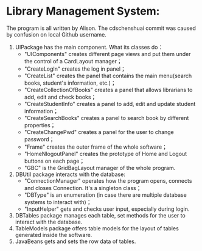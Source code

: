 # Library Management System:

The program is all written by Alison. The cdschenshuai commit was caused by confusion on local Github username.

1. UIPackage has the main component. What its classes do：
    * "UIComponents" creates different page views and put them under the control of a CardLayout manager；
    * "CreateLogIn" creates the log in panel；
    * "CreateList" creates the panel that contains the main menu(search books, student's information, etc.)；
    * "CreateCollectionOfBooks" creates a panel that allows librarians to add, edit and check books；
    * "CreateStudentInfo" creates a panel to add, edit and update student information；
    * "CreateSearchBooks" creates a panel to search book by different properties；
    * "CreateChangePwd" creates a panel for the user to change password；
    * "Frame" creates the outer frame of the whole software；
    * "HomeNlogoutPanel" creates the prototype of Home and Logout buttons on each page；
    * "GBC" is the GridBagLayout manager of the whole program.
2. DBUtil package interacts with the database:
    * "ConnectionManager" operates how the program opens, connects and closes Connection. It's a singleton class；
    * "DBType" is an enumeration (in case there are multiple database systems to interact with)；
    * "InputHelper" gets and checks user input, especially during login.
3. DBTables package manages each table, set methods for the user to interact with the database.
4. TableModels package offers table models for the layout of tables generated inside the software.
5. JavaBeans gets and sets the row data of tables.
